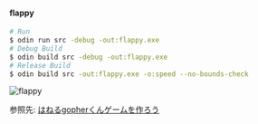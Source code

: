 #### flappy
```sh
# Run
$ odin run src -debug -out:flappy.exe 
# Debug Build
$ odin build src -debug -out:flappy.exe 
# Release Build
$ odin build src -out:flappy.exe -o:speed --no-bounds-check
```
![flappy](https://github.com/user-attachments/assets/a09094ab-4d8c-4583-8ab2-8f97fe3151f2)

参照先: [はねるgopherくんゲームを作ろう](https://zenn.dev/eihigh/books/ebitengine-book/viewer/flappy1)
